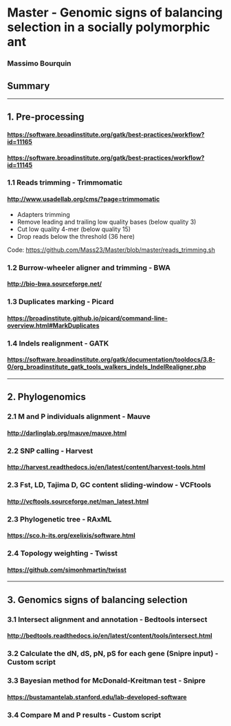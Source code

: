 # Master - Genomic signs of balancing selection in a socially polymorphic ant
### Massimo Bourquin
## Summary


________________________________________________________________________________________________________________________________
## 1. Pre-processing
#### https://software.broadinstitute.org/gatk/best-practices/workflow?id=11165
#### https://software.broadinstitute.org/gatk/best-practices/workflow?id=11145

###	1.1 Reads trimming - Trimmomatic
#### http://www.usadellab.org/cms/?page=trimmomatic

- Adapters trimming
- Remove leading and trailing low quality bases (below quality 3)
- Cut low quality 4-mer (below quality 15)
- Drop reads below the threshold (36 here)

Code: https://github.com/Mass23/Master/blob/master/reads_trimming.sh

### 1.2 Burrow-wheeler aligner and trimming - BWA
#### http://bio-bwa.sourceforge.net/

### 1.3 Duplicates marking - Picard
#### https://broadinstitute.github.io/picard/command-line-overview.html#MarkDuplicates

### 1.4 Indels realignment - GATK
#### https://software.broadinstitute.org/gatk/documentation/tooldocs/3.8-0/org_broadinstitute_gatk_tools_walkers_indels_IndelRealigner.php


________________________________________________________________________________________________________________________________
## 2. Phylogenomics

### 2.1 M and P individuals alignment - Mauve
#### http://darlinglab.org/mauve/mauve.html

### 2.2 SNP calling - Harvest
#### http://harvest.readthedocs.io/en/latest/content/harvest-tools.html

### 2.3 Fst, LD, Tajima D, GC content sliding-window - VCFtools
#### http://vcftools.sourceforge.net/man_latest.html

### 2.3 Phylogenetic tree - RAxML
#### https://sco.h-its.org/exelixis/software.html

### 2.4 Topology weighting - Twisst
#### https://github.com/simonhmartin/twisst

________________________________________________________________________________________________________________________________
## 3. Genomics signs of balancing selection

### 3.1 Intersect alignment and annotation - Bedtools intersect
#### http://bedtools.readthedocs.io/en/latest/content/tools/intersect.html

### 3.2 Calculate the dN, dS, pN, pS for each gene (Snipre input) - Custom script

### 3.3 Bayesian method for McDonald-Kreitman test - Snipre
#### https://bustamantelab.stanford.edu/lab-developed-software

### 3.4 Compare M and P results - Custom script

